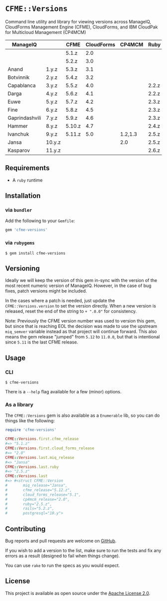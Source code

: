 `CFME::Versions`
================

Command line utility and library for viewing versions across ManageIQ,
CloudForms Management Engine (CFME), CloudForms, and IBM CloudPak for Multicloud
Management (CP4MCM)


| ManageIQ       |        | CFME   | CloudForms | CP4MCM  | Ruby  | Rails | PostgreSQL |
| -------------- | ------ | ------ | ---------- | ------- | ----- | ----- | ---------- |
|                |        | 5.1.z  | 2.0        |         |       |       |            |
|                |        | 5.2.z  | 3.0        |         |       |       |            |
| Anand          | 1.y.z  | 5.3.z  | 3.1        |         |       |       |            |
| Botvinnik      | 2.y.z  | 5.4.z  | 3.2        |         |       |       |            |
| Capablanca     | 3.y.z  | 5.5.z  | 4.0        |         | 2.2.z | 4.2.z | 9.4.z      |
| Darga          | 4.y.z  | 5.6.z  | 4.1        |         | 2.2.z | 5.0.z | 9.4.z      |
| Euwe           | 5.y.z  | 5.7.z  | 4.2        |         | 2.3.z | 5.0.z | 9.5.z      |
| Fine           | 6.y.z  | 5.8.z  | 4.5        |         | 2.3.z | 5.0.z | 9.5.z      |
| Gaprindashvili | 7.y.z  | 5.9.z  | 4.6        |         | 2.3.z | 5.0.z | 9.5.z      |
| Hammer         | 8.y.z  | 5.10.z | 4.7        |         | 2.4.z | 5.0.z | 9.5.z      |
| Ivanchuk       | 9.y.z  | 5.11.z | 5.0        | 1.2,1.3 | 2.5.z | 5.1.z | 10.y       |
| Jansa          | 10.y.z |        |            | 2.0     | 2.5.z | 5.2.z | 10.y       |
| Kasparov       | 11.y.z |        |            |         | 2.6.z | 5.2.z | 10.y       |

Requirements
------------

- A `ruby` runtime


Installation
------------

### via `bundler`

Add the following to your `Gemfile`:

```ruby
gem 'cfme-versions'
```


### via `rubygems`

```console
$ gem install cfme-versions
```


Versioning
----------

Ideally we will keep the version of this gem in-sync with the version of the
most recent numeric version of ManageIQ.  However, in the case of bug fixes,
patch versions might be included.

In the cases where a patch is needed, just update the `CFME::Versions.version`
to set the version directly. When a new version is released, reset the end of
the string to `+ ".0.0"` for consistency.

Note:  Previously the CFME version number was used to version this gem, but
since that is reaching EOL the decision was made to use the upstream
`miq_semver` variable instead as that project will continue forward.  This also
means the gem release "jumped" from `5.12` to `11.0.0`, but that is intentional
since `5.11` is the last CFME release.


Usage
-----

### CLI

```console
$ cfme-versions
```

There is a `--help` flag available for a few (minor) options.


### As a library

The `CFME::Versions` gem is also available as a `Enumerable` lib, so you can do
things like the following:

```ruby
require 'cfme-versions'

CFME::Versions.first.cfme_release
#=> "5.1.z"
CFME::Versions.first.cloud_forms_release
#=> "2.0"
CFME::Versions.last.miq_release
#=> "Jansa"
CFME::Versions.last.ruby
#=> "2.5.z"
CFME::Versions.last
#=> #<struct CFME::Version
#       miq_release="Jansa",
#       cfme_release="5.12.z",
#       cloud_forms_release="5.1",
#       cp4mcm_release="2.0",
#       ruby="2.5.z",
#       rails="5.2.z",
#       postgresql="10.y">
```


Contributing
------------

Bug reports and pull requests are welcome on [GitHub][].

If you wish to add a version to the list, make sure to run the tests and fix
any errors as a result (designed to fail when things change).

You can use `rake` to run the specs as you would expect.


License
-------

This project is available as open source under the [Apache License 2.0][].


[GitHub]:              https://github.com/RedHatCloudForms/cfme-versions
[Apache License 2.0]:  http://www.apache.org/licenses/LICENSE-2.0
